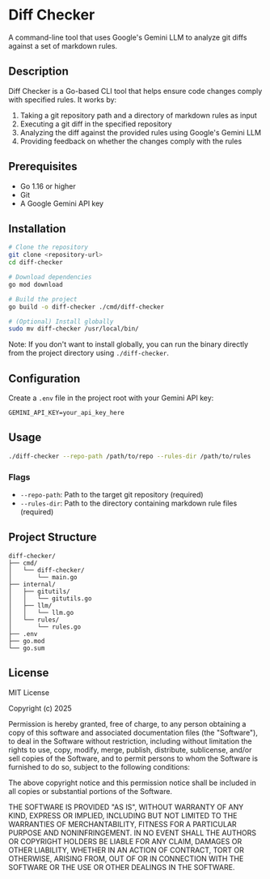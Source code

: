# Diff Checker

A command-line tool that uses Google's Gemini LLM to analyze git diffs against a set of markdown rules.

## Description

Diff Checker is a Go-based CLI tool that helps ensure code changes comply with specified rules. It works by:
1. Taking a git repository path and a directory of markdown rules as input
2. Executing a git diff in the specified repository
3. Analyzing the diff against the provided rules using Google's Gemini LLM
4. Providing feedback on whether the changes comply with the rules

## Prerequisites

- Go 1.16 or higher
- Git
- A Google Gemini API key

## Installation

```bash
# Clone the repository
git clone <repository-url>
cd diff-checker

# Download dependencies
go mod download

# Build the project
go build -o diff-checker ./cmd/diff-checker

# (Optional) Install globally
sudo mv diff-checker /usr/local/bin/
```

Note: If you don't want to install globally, you can run the binary directly from the project directory using `./diff-checker`.

## Configuration

Create a `.env` file in the project root with your Gemini API key:
```
GEMINI_API_KEY=your_api_key_here
```

## Usage

```bash
./diff-checker --repo-path /path/to/repo --rules-dir /path/to/rules
```

### Flags

- `--repo-path`: Path to the target git repository (required)
- `--rules-dir`: Path to the directory containing markdown rule files (required)

## Project Structure

```
diff-checker/
├── cmd/
│   └── diff-checker/
│       └── main.go
├── internal/
│   ├── gitutils/
│   │   └── gitutils.go
│   ├── llm/
│   │   └── llm.go
│   └── rules/
│       └── rules.go
├── .env
├── go.mod
└── go.sum
```

## License

MIT License

Copyright (c) 2025

Permission is hereby granted, free of charge, to any person obtaining a copy
of this software and associated documentation files (the "Software"), to deal
in the Software without restriction, including without limitation the rights
to use, copy, modify, merge, publish, distribute, sublicense, and/or sell
copies of the Software, and to permit persons to whom the Software is
furnished to do so, subject to the following conditions:

The above copyright notice and this permission notice shall be included in all
copies or substantial portions of the Software.

THE SOFTWARE IS PROVIDED "AS IS", WITHOUT WARRANTY OF ANY KIND, EXPRESS OR
IMPLIED, INCLUDING BUT NOT LIMITED TO THE WARRANTIES OF MERCHANTABILITY,
FITNESS FOR A PARTICULAR PURPOSE AND NONINFRINGEMENT. IN NO EVENT SHALL THE
AUTHORS OR COPYRIGHT HOLDERS BE LIABLE FOR ANY CLAIM, DAMAGES OR OTHER
LIABILITY, WHETHER IN AN ACTION OF CONTRACT, TORT OR OTHERWISE, ARISING FROM,
OUT OF OR IN CONNECTION WITH THE SOFTWARE OR THE USE OR OTHER DEALINGS IN THE
SOFTWARE.

